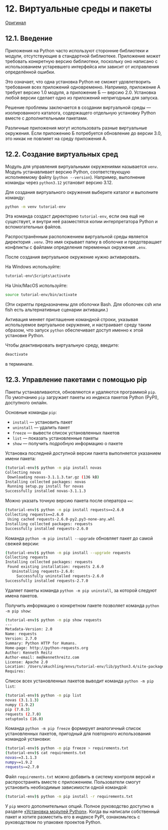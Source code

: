 # 12. Виртуальные среды и пакеты

[Оригинал](https://docs.python.org/3.12/tutorial/venv.html)

## 12.1. Введение

Приложения на Python часто используют сторонние библиотеки и модули, отсутствующие в стандартной библиотеке. Приложение может требовать конкретную версию библиотеки, поскольку оно написано с использованием устаревшего интерфейса или зависит от исправления определённой ошибки.

Это означает, что одна установка Python не сможет удовлетворить требования всех приложений одновременно. Например, приложение А требует версию 1.0 модуля, а приложение Б — версию 2.0. Установка любой версии сделает одно из приложений непригодным для запуска.

Решение проблемы заключается в создании виртуальной среды — изолированного каталога, содержащего отдельную установку Python вместе с дополнительными пакетами.

Различные приложения могут использовать разные виртуальные окружения. Если приложению Б потребуется обновление до версии 3.0, это никак не повлияет на среду приложения А.

## 12.2. Создание виртуальных сред

Модуль для управления виртуальными окружениями называется `venv`. Модуль устанавливает версию Python, соответствующую исполняемому файлу (`python --version`). Например, выполнение команды через `python3.12` установит версию 3.12.

Для создания виртуального окружения выберите каталог и выполните команду:

```bash
python -m venv tutorial-env
```

Эта команда создаст директорию `tutorial-env`, если она ещё не существует, и внутри неё разместятся копии интерпретатора Python и вспомогательных файлов.

Распространённым расположением виртуальной среды является директория `.venv`. Это имя скрывает папку в оболочке и предотвращает конфликты с файлами определения переменных окружения `.env`.

После создания виртуальное окружение нужно активировать.

На Windows используйте:

```bash
tutorial-env\Scripts\activate
```

На Unix/MacOS используйте:

```bash
source tutorial-env/bin/activate
```

(Эти скрипты предназначены для оболочки Bash. Для оболочек csh или fish есть альтернативные сценарии активации.)

Активация меняет приглашение командной строки, указывая используемое виртуальное окружение, и настраивает среду таким образом, что запуск `python` обеспечивает доступ именно к этой установке Python.

Чтобы деактивировать виртуальную среду, введите:

```bash
deactivate
```

в терминале.

## 12.3. Управление пакетами с помощью pip

Пакеты устанавливаются, обновляются и удаляются программой `pip`. По умолчанию `pip` загружает пакеты из индекса пакетов Python (PyPI), доступного онлайн.

Основные команды `pip`:

- `install` — установить пакет
- `uninstall` — удалить пакет
- `freeze` — вывести список установленных пакетов
- `list` — показать установленные пакеты
- `show` — получить подробную информацию о пакете

Установка последней доступной версии пакета выполняется указанием имени пакета:

```bash
(tutorial-env)$ python -m pip install novas
Collecting novas
 Downloading novas-3.1.1.3.tar.gz (136 kB)
Installing collected packages: novas
 Running setup.py install for novas
Successfully installed novas-3.1.1.3
```

Можно указать точную версию пакета после оператора `==`:

```bash
(tutorial-env)$ python -m pip install requests==2.6.0
Collecting requests==2.6.0
 Using cached requests-2.6.0-py2.py3-none-any.whl
Installing collected packages: requests
Successfully installed requests-2.6.0
```

Команда `python -m pip install --upgrade` обновляет пакет до самой свежей версии:

```bash
(tutorial-env)$ python -m pip install --upgrade requests
Collecting requests
Installing collected packages: requests
 Found existing installation: requests 2.6.0
   Uninstalling requests-2.6.0:
     Successfully uninstalled requests-2.6.0
Successfully installed requests-2.7.0
```

Удаляет пакеты команда `python -m pip uninstall`, за которой следуют имена пакетов.

Получить информацию о конкретном пакете позволяет команда `python -m pip show`:

```bash
(tutorial-env)$ python -m pip show requests
---
Metadata-Version: 2.0
Name: requests
Version: 2.7.0
Summary: Python HTTP for Humans.
Home-page: http://python-requests.org
Author: Kenneth Reitz
Author-email: me@kennethreitz.com
License: Apache 2.0
Location: /Users/akuchling/envs/tutorial-env/lib/python3.4/site-packages
Requires:
```

Список всех установленных пакетов выводит команда `python -m pip list`:

```bash
(tutorial-env)$ python -m pip list
novas (3.1.1.3)
numpy (1.9.2)
pip (7.0.3)
requests (2.7.0)
setuptools (16.0)
```

Команда `python -m pip freeze` формирует аналогичный список установленных пакетов, пригодный для повторного использования командой установки:

```bash
(tutorial-env)$ python -m pip freeze > requirements.txt
(tutorial-env)$ cat requirements.txt
novas==3.1.1.3
numpy==1.9.2
requests==2.7.0
```

Файл `requirements.txt` можно добавить в систему контроля версий и распространять вместе с приложением. Пользователи смогут установить необходимые зависимости одной командой:

```bash
(tutorial-env)$ python -m pip install -r requirements.txt
```

У `pip` много дополнительных опций. Полное руководство доступно в разделе [«Установка модулей Python»](../installing/index.html#installing-index). Когда вы написали собственный пакет и хотите разместить его в индексе PyPI, ознакомьтесь с руководством по упаковке проектов Python.
